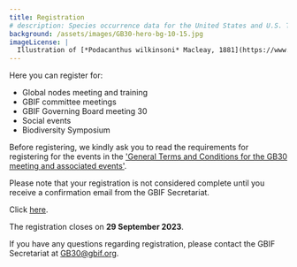 ```yaml
---
title: Registration
# description: Species occurrence data for the United States and U.S. Territories.
background: /assets/images/GB30-hero-bg-10-15.jpg
imageLicense: |
  Illustration of [*Podacanthus wilkinsoni* Macleay, 1881](https://www.gbif.org/species/1413050) from Australian insects. Brooks, 1907. Via the [Biodiversity Heritage Library](https://flic.kr/p/c5gx7j)
---
```


Here you can register for:  

- Global nodes meeting and training
- GBIF committee meetings
- GBIF Governing Board meeting 30
- Social events
- Biodiversity Symposium 

Before registering, we kindly ask you to read the requirements for registering for the events in the ['General Terms and Conditions for the GB30 meeting and associated events'](assets/documents/GB30_terms.pdf).

Please note that your registration is not considered complete until you receive a confirmation email from the GBIF Secretariat. 

Click [here](https://forms.gle/oNVGc79WZMAcFSME8).

The registration closes on **29 September 2023**. 

If you have any questions regarding registration, please contact the GBIF Secretariat at [GB30@gbif.org](mailto:GB30@gbif.org).
 

